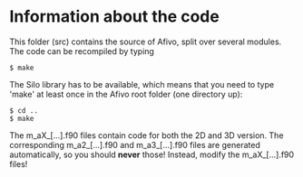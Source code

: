 Information about the code
==

This folder (src) contains the source of Afivo, split over several modules. The
code can be recompiled by typing

    $ make

The Silo library has to be available, which means that you need to type 'make'
at least once in the Afivo root folder (one directory up):

    $ cd ..
    $ make

The m_aX_[...].f90 files contain code for both the 2D and 3D version. The
corresponding m_a2_[...].f90 and m_a3_[...].f90 files are generated
automatically, so you should **never** those! Instead, modify the m_aX_[...].f90
files!
